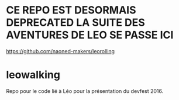 # CE REPO EST DESORMAIS DEPRECATED LA SUITE DES AVENTURES DE LEO SE PASSE ICI
https://github.com/naoned-makers/leorolling

# leowalking
Repo pour le code lié à Léo pour la présentation du devfest 2016.
